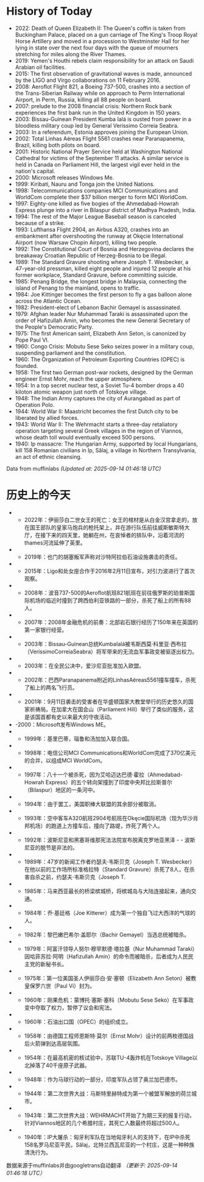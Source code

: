 # History of Today 

- 2022: Death of Queen Elizabeth II: The Queen's coffin is taken from Buckingham Palace, placed on a gun carriage of The King's Troop Royal Horse Artillery and moved in a procession to Westminster Hall for her lying in state over the next four days with the queue of mourners stretching for miles along the River Thames.
- 2019: Yemen's Houthi rebels claim responsibility for an attack on Saudi Arabian oil facilities.
- 2015: The first observation of gravitational waves is made, announced by the LIGO and Virgo collaborations on 11 February 2016.
- 2008: Aeroflot Flight 821, a Boeing 737-500, crashes into a section of the Trans-Siberian Railway while on approach to Perm International Airport, in Perm, Russia, killing all 88 people on board.
- 2007: prelude to the 2008 financial crisis: Northern Rock bank experiences the first bank run in the United Kingdom in 150 years.
- 2003: Bissau-Guinean President Kumba Ialá is ousted from power in a bloodless military coup led by General Veríssimo Correia Seabra.
- 2003: In a referendum, Estonia approves joining the European Union.
- 2002: Total Linhas Aéreas Flight 5561 crashes near Paranapanema, Brazil, killing both pilots on board.
- 2001: Historic National Prayer Service held at Washington National Cathedral for victims of the September 11 attacks. A similar service is held in Canada on Parliament Hill, the largest vigil ever held in the nation's capital.
- 2000: Microsoft releases Windows Me.
- 1999: Kiribati, Nauru and Tonga join the United Nations.
- 1998: Telecommunications companies MCI Communications and WorldCom complete their $37 billion merger to form MCI WorldCom.
- 1997: Eighty-one killed as five bogies of the Ahmedabad-Howrah Express plunge into a river in Bilaspur district of Madhya Pradesh, India.
- 1994: The rest of the Major League Baseball season is canceled because of a strike.
- 1993: Lufthansa Flight 2904, an Airbus A320, crashes into an embankment after overshooting the runway at Okęcie International Airport (now Warsaw Chopin Airport), killing two people.
- 1992: The Constitutional Court of Bosnia and Herzegovina declares the breakaway Croatian Republic of Herzeg-Bosnia to be illegal.
- 1989: The Standard Gravure shooting where Joseph T. Wesbecker, a 47-year-old pressman, killed eight people and injured 12 people at his former workplace, Standard Gravure, before committing suicide.
- 1985: Penang Bridge, the longest bridge in Malaysia, connecting the island of Penang to the mainland, opens to traffic.
- 1984: Joe Kittinger becomes the first person to fly a gas balloon alone across the Atlantic Ocean.
- 1982: President-elect of Lebanon Bachir Gemayel is assassinated.
- 1979: Afghan leader Nur Muhammad Taraki is assassinated upon the order of Hafizullah Amin, who becomes the new General Secretary of the People's Democratic Party.
- 1975: The first American saint, Elizabeth Ann Seton, is canonized by Pope Paul VI.
- 1960: Congo Crisis: Mobutu Sese Seko seizes power in a military coup, suspending parliament and the constitution.
- 1960: The Organization of Petroleum Exporting Countries (OPEC) is founded.
- 1958: The first two German post-war rockets, designed by the German engineer Ernst Mohr, reach the upper atmosphere.
- 1954: In a top secret nuclear test, a Soviet Tu-4 bomber drops a 40 kiloton atomic weapon just north of Totskoye village.
- 1948: The Indian Army captures the city of Aurangabad as part of Operation Polo.
- 1944: World War II: Maastricht becomes the first Dutch city to be liberated by allied forces.
- 1943: World War II: The Wehrmacht starts a three-day retaliatory operation targeting several Greek villages in the region of Viannos, whose death toll would eventually exceed 500 persons.
- 1940: Ip massacre: The Hungarian Army, supported by local Hungarians, kill 158 Romanian civilians in Ip, Sălaj, a village in Northern Transylvania, an act of ethnic cleansing.

Data from muffinlabs
*(Updated at: 2025-09-14 01:46:18 UTC)*

# 历史上的今天 

- -  2022年：伊丽莎白二世女王的死亡：女王的棺材是从白金汉宫拿走的，放在国王部队的皇家马炮兵的枪托架上，并在游行队伍前往威斯敏斯特大厅，在接下来的四天里，她躺在州，在哀悼者的排队中，沿着河流的thames河流延伸了英里。
- -  2019年：也门的胡塞叛军声称对沙特阿拉伯石油设施袭击的责任。
- -  2015年：Ligo和处女座合作于2016年2月11日宣布，对引力波进行了首次观察。
- -  2008年：波音737-500的Aeroflot航班821航班在前往俄罗斯的珀普斯国际机场的临近时撞到了跨西伯利亚铁路的一部分，杀死了船上的所有88人。
- -  2007年：2008年金融危机的前奏：北部岩石银行经历了150年来在英国的第一家银行经营。
- -  2003年：Bissau-Guinean总统KumbaIalá被韦斯西莫·科里亚·西布拉（VeríssimoCorreiaSeabra）将军带来的无流血军事政变被驱逐出权力。
- -  2003年：在全民公决中，爱沙尼亚批准加入欧盟。
- -  2002年：巴西Paranapanema附近的LinhasAéreas5561撞车撞车，杀死了船上的两名飞行员。
- -  2001年：9月11日袭击的受害者在华盛顿国家大教堂举行的历史悠久的国家祈祷局。在加拿大在国会山（Parliament Hill）举行了类似的服务，这是该国首都有史以来最大的守夜活动。
- -2000：Microsoft发布Windows ME。
- -  1999年：基里巴蒂，瑙鲁和汤加加入联合国。
- -  1998年：电信公司MCI Communications和WorldCom完成了370亿美元的合并，以组成MCI WorldCom。
- -  1997年：八十一个被杀死，因为艾哈迈达巴德·霍拉（Ahmedab​​ad-Howrah Express）的五个转向架撞到了印度中央邦比拉斯普尔（Bilaspur）地区的一条河中。
- -  1994年：由于罢工，美国职棒大联盟的其余部分被取消。
- -  1993年：空中客车A320航班2904号航班在Okęcie国际机场（现为华沙肖邦机场）的跑道上方撞车后，撞向了路堤，炸死了两个人。
- -  1992年：波斯尼亚和黑塞哥维那宪法法院宣布脱离克罗地亚黑泽 -   - 波斯尼亚的脱节是非法的。
- -  1989年：47岁的新闻工作者约瑟夫·韦斯贝克（Joseph T. Wesbecker）在他以前的工作场所标准格拉特（Standard Gravure）杀死了8人，在杀害自杀之前，约瑟夫·韦斯贝克（Joseph T.
- -  1985年：马来西亚最长的桥梁槟城桥，将槟城岛与大陆连接起来，通向交通。
- -  1984年：乔·基廷格（Joe Kitterer）成为第一个独自飞过大西洋的气球的人。
- -  1982年：黎巴嫩巴希尔·盖耶尔（Bachir Gemayel）当选总统被暗杀。
- -  1979年：阿富汗领导人努尔·穆罕默德·塔拉基（Nur Muhammad Taraki）因哈菲苏拉·阿明（Hafizullah Amin）的命令而被暗杀，后者成为人民民主党的新秘书长。
- -  1975年：第一位美国圣人伊丽莎白·安·塞顿（Elizabeth Ann Seton）被教皇保罗六世（Paul Vi）封为。
- -  1960年：刚果危机：蒙博托·塞斯·塞科（Mobutu Sese Seko）在军事政变中夺取了权力，暂停了议会和宪法。
- -  1960年：石油出口国（OPEC）的组织成立。
- -  1958年：由德国工程师恩斯特·莫尔（Ernst Mohr）设计的前两枚德国战后火箭弹到达高层氛围。
- -  1954年：在最高机密的核试验中，苏联TU-4轰炸机在Totskoye Village以北掉落了40千座原子武器。
- -  1948年：作为马球行动的一部分，印度军队占领了奥兰加巴德市。
- -  1944年：第二次世界大战：马斯特里赫特成为第一个被盟军解放的荷兰城市。
- -  1943年：第二次世界大战：WEHRMACHT开始了为期三天的报复行动，针对Viannos地区的几个希腊村庄，其死亡人数最终将超过500人。
- -  1940年：IP大屠杀：匈牙利军队在当地匈牙利人的支持下，在IP中杀死158名罗马尼亚平民，Sălaj，北特兰西瓦尼亚的一个村庄，这是一种种族清洗行为。

数据来源于muffinlabs并由googletrans自动翻译
*（更新于: 2025-09-14 01:46:18 UTC）*